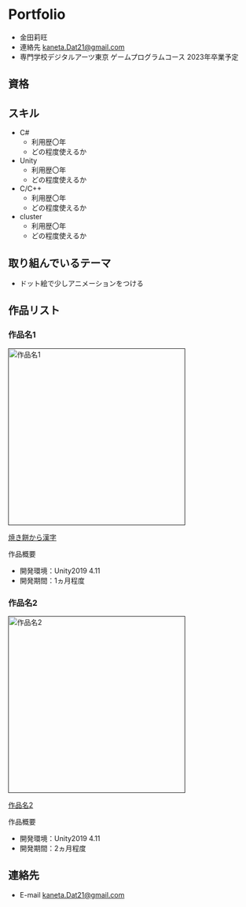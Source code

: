 # Portfolio

- 金田莉旺
- 連絡先 kaneta.Dat21@gmail.com
- 専門学校デジタルアーツ東京 ゲームプログラムコース 2023年卒業予定

## 資格


## スキル
- C#
  - 利用歴〇年
  - どの程度使えるか
- Unity
  - 利用歴〇年
  - どの程度使えるか
- C/C++
  - 利用歴〇年
  - どの程度使えるか
- cluster
  - 利用歴〇年
  - どの程度使えるか

## 取り組んでいるテーマ
- ドット絵で少しアニメーションをつける

## 作品リスト

### 作品名1
[<img src="images/game1.png" alt="作品名1" style="height: 360px">]()

[焼き餅から漢字](https://github.com/kaneta0626/syougatu)

作品概要

- 開発環境：Unity2019 4.11
- 開発期間：1ヵ月程度

### 作品名2
[<img src="images/game2.png" alt="作品名2" style="height: 360px">]()

[作品名2]()

作品概要

- 開発環境：Unity2019 4.11
- 開発期間：2ヵ月程度



## 連絡先
- E-mail kaneta.Dat21@gmail.com
